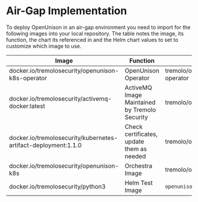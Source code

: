 # Air-Gap Implementation

To deploy OpenUnison in an air-gap environment you need to import for the following images into your local repository.  The table notes the image, its function, the chart its referenced in and the Helm chart values to set to customize which image to use.

| Image | Function | Chart | Value Name |
| ----- | -------- | ----- | ---------- |
|docker.io/tremolosecurity/openunison-k8s-operator|OpenUnison Operator|tremolo/openunison-operator|`image`|
|docker.io/tremolosecurity/activemq-docker:latest|ActiveMQ Image Maintained by Tremolo Security|tremolo/openunison-*|`amq_image`|
|docker.io/tremolosecurity/kubernetes-artifact-deployment:1.1.0|Check certificates, update them as needed|tremolo/openunison-*|`cert_update_image`|
|docker.io/tremolosecurity/openunison-k8s|Orchestra Image|tremolo/orchestra|`image`|
|docker.io/tremolosecurity/python3|Helm Test Image|`openunison.precheck.image`|
